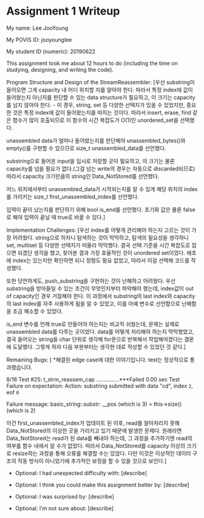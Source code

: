 Assignment 1 Writeup
=============

My name: Lee JooYoung

My POVIS ID: jooyounglee

My student ID (numeric): 20190622

This assignment took me about 12 hours to do (including the time on studying, designing, and writing the code).

Program Structure and Design of the StreamReassembler:
[우선 substring이 들어오면 그게 capacity 내 어디 위치할 지를 알아야 한다. 따라서 특정 index에 값이 들어왔는지 아닌지를 판단할 수 있는 data structure가 필요하고, 이 크기는 capacity를 넘지 않아야 한다.
    - 이 경우, string, set 등 다양한 선택지가 있을 수 있었지만, 중요한 것은 특정 index에 값이 들어왔는지를 따지는 것이다. 따라서 insert, erase, find 같은 함수가 많이 호출되므로 이 함수의 시간 복잡도가 O(1)인 unordered_set을 선택했다.

unassembled data가 얼마나 들어왔는지를 판단해야 unassembled_bytes()와 empty()를 구현할 수 있으므로 size_t unassembled_data를 선언했다.

substring으로 들어온 input을 임시로 저장할 곳이 필요하고, 이 크기는 물론 capacity를 넘을 필요가 없다.(그걸 넘는 write의 경우는 자동으로 discarded되므로) 따라서 capacity 크기만큼의 string인 Data_NotStored를 선언했다.

어느 위치에서부터 unassembled_data가 시작되는지를 알 수 있게 해당 위치의 index를 가리키는 size_t first_unassembled_index를 선언했다.

입력이 끝이 났는지를 판단하기 위해 bool is_end를 선언했다. 초기화 값은 물론 false로 해야 입력이 끝날 때 true로 바꿀 수 있다.]

Implementation Challenges:
[우선 index를 어떻게 관리해야 하는지 고르는 것이 가장 어려웠다. string으로 하자니 탐색하는 것이 막막하고, 탐색의 필요성을 생각하니 set, multiset 등 다양한 선택지가 떠올라 막막했다. 결국 선택 기준을 시간 복잡도로 잡으면 되겠단 생각을 했고, 찾아본 결과 가장 효율적인 것이 unordered set이었다. 애초에 index는 있는지만 확인하면 되니 정렬도 필요 없었고, 따라서 이걸 선택해 코드를 작성했다.

또한 당연하게도, push_substring을 구현하는 것이 난해하고 어려웠다. 우선 substring을 받아들일 수 있는 조건이 무엇인지부터 파악해야 했는데, index값이 out of capacity인 경우 거절해야 한다. 이 과정에서 substring의 last index와 capacity의 last index를 자주 사용하게 됨을 알 수 있었고, 이를 아예 변수로 선언함으로 난해함을 조금 해소할 수 있었다.

is_end 변수를 언제 true로 만들어야 하는지는 비교적 쉬웠는데, 문제는 실제로 unassembled data를 다루는 곳이었다. data를 어떻게 처리해야 하는지 막막했었고, 결국 들어오는 string을 char 단위로 생각해 for문으로 반복해서 작업해야겠다는 결론에 도달했다. 그렇게 하자 다음 부분부터는 생각한 대로 작성할 수 있었던 것 같다.]

Remaining Bugs:
[ 
        *해결된 edge case에 대한 이야기입니다. test는 정상적으로 통과했습니다.

 8/16 Test #25: t_strm_reassem_cap ...............***Failed    0.00 sec
Test Failure on expectation:
        Action:      substring submitted with data "cd", index `2`, eof `0`

Failure message:
        basic_string::substr: __pos (which is 3) > this->size() (which is 2)

이건 first_unassembled_index가 업데이트 된 이후, read를 알아차리지 못해 Data_NotStored의 이상한 곳을 가리키고 있기 때문에 발생한 문제다. 원래라면 Data_NotStored는 read가 된 data를 빼내야 하는데, 그 과정을 추가하기엔 read의 여부를 함수 내에서 알 수가 없었다. 따라서 Data_NotStored를 capacity 이상의 크기로 resize하는 과정을 통해 오류를 해결할 수는 있었다. 다만 이것은 이상적인 데이터 구조의 작동 방식이 아니었기에 추가적인 보정을 할 수 있을 것으로 보인다.]

- Optional: I had unexpected difficulty with: [describe]

- Optional: I think you could make this assignment better by: [describe]

- Optional: I was surprised by: [describe]

- Optional: I'm not sure about: [describe]
